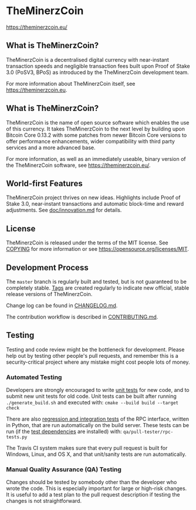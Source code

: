 TheMinerzCoin
=====================================

https://theminerzcoin.eu/

What is TheMinerzCoin?
----------------

TheMinerzCoin is a decentralised digital currency with near-instant transaction speeds and negligible transaction fees built upon Proof of Stake 3.0 (PoSV3, BPoS) as
introduced by the TheMinerzCoin development team.

For more information about TheMinerzCoin itself, see https://theminerzcoin.eu.

What is TheMinerzCoin?
----------------

TheMinerzCoin is the name of open source software which enables the use of this currency. It takes TheMinerzCoin to the next level by building upon
Bitcoin Core 0.13.2 with some patches from newer Bitcoin Core versions to offer performance enhancements, wider compatibility with third party services and a more advanced base.

For more information, as well as an immediately useable, binary version of the TheMinerzCoin software, see https://theminerzcoin.eu/.

World-first Features
--------------------

TheMinerzCoin project thrives on new ideas. Highlights include Proof of Stake 3.0, near‑instant transactions and automatic block-time and reward adjustments. See [doc/innovation.md](doc/innovation.md) for details.

License
-------

TheMinerzCoin is released under the terms of the MIT license. See [COPYING](COPYING) for more
information or see https://opensource.org/licenses/MIT.

Development Process
-------------------

The `master` branch is regularly built and tested, but is not guaranteed to be
completely stable. [Tags](https://github.com/MrMiner-org/TheMinerzCoin/tags) are created
regularly to indicate new official, stable release versions of TheMinerzCoin.

Change log can be found in [CHANGELOG.md](CHANGELOG.md).

The contribution workflow is described in [CONTRIBUTING.md](CONTRIBUTING.md).


Testing
-------

Testing and code review might be the bottleneck for development. Please help out by testing
other people's pull requests, and remember this is a security-critical project where any mistake might cost people
lots of money.

### Automated Testing

Developers are strongly encouraged to write [unit tests](/doc/unit-tests.md) for new code, and to
submit new unit tests for old code. Unit tests can be built after running `./generate_build.sh`
and executed with: `cmake --build build --target check`

There are also [regression and integration tests](/qa) of the RPC interface, written
in Python, that are run automatically on the build server.
These tests can be run (if the [test dependencies](/qa) are installed) with: `qa/pull-tester/rpc-tests.py`

The Travis CI system makes sure that every pull request is built for Windows, Linux, and OS X, and that unit/sanity tests are run automatically.

### Manual Quality Assurance (QA) Testing

Changes should be tested by somebody other than the developer who wrote the
code. This is especially important for large or high-risk changes. It is useful
to add a test plan to the pull request description if testing the changes is
not straightforward.
